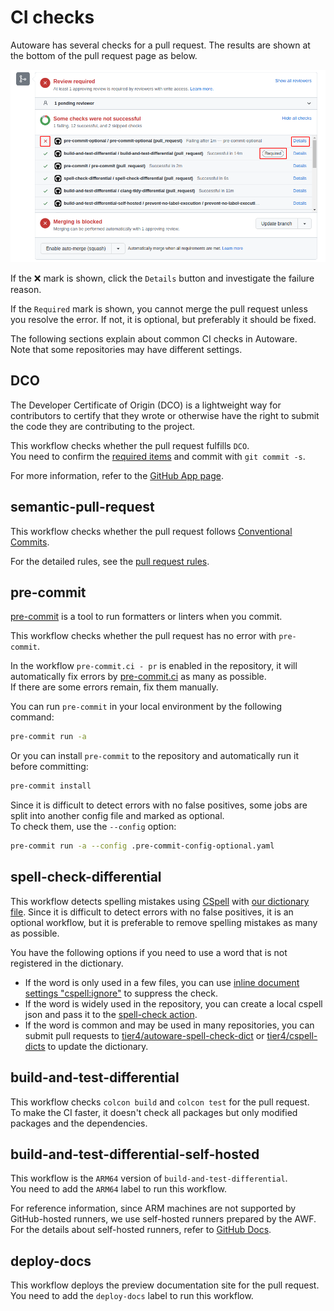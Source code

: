 # CI checks

Autoware has several checks for a pull request.
The results are shown at the bottom of the pull request page as below.

![ci-checks](images/ci-checks.png)

If the ❌ mark is shown, click the `Details` button and investigate the failure reason.

If the `Required` mark is shown, you cannot merge the pull request unless you resolve the error.
If not, it is optional, but preferably it should be fixed.

The following sections explain about common CI checks in Autoware.  
Note that some repositories may have different settings.

## DCO

The Developer Certificate of Origin (DCO) is a lightweight way for contributors to certify that they wrote or otherwise have the right to submit the code they are contributing to the project.

This workflow checks whether the pull request fulfills `DCO`.  
You need to confirm the [required items](https://developercertificate.org/) and commit with `git commit -s`.

For more information, refer to the [GitHub App page](https://github.com/apps/dco).

## semantic-pull-request

This workflow checks whether the pull request follows [Conventional Commits](https://www.conventionalcommits.org/en/v1.0.0/).

For the detailed rules, see the [pull request rules](index.md#pull-request-rules).

## pre-commit

[pre-commit](https://pre-commit.com/) is a tool to run formatters or linters when you commit.

This workflow checks whether the pull request has no error with `pre-commit`.

In the workflow `pre-commit.ci - pr` is enabled in the repository, it will automatically fix errors by [pre-commit.ci](https://pre-commit.ci/) as many as possible.  
If there are some errors remain, fix them manually.

You can run `pre-commit` in your local environment by the following command:

```bash
pre-commit run -a
```

Or you can install `pre-commit` to the repository and automatically run it before committing:

```bash
pre-commit install
```

Since it is difficult to detect errors with no false positives, some jobs are split into another config file and marked as optional.  
To check them, use the `--config` option:

```bash
pre-commit run -a --config .pre-commit-config-optional.yaml
```

## spell-check-differential

This workflow detects spelling mistakes using [CSpell](https://github.com/streetsidesoftware/cspell) with [our dictionary file](https://github.com/tier4/autoware-spell-check-dict/blob/main/.cspell.json).
Since it is difficult to detect errors with no false positives, it is an optional workflow, but it is preferable to remove spelling mistakes as many as possible.

You have the following options if you need to use a word that is not registered in the dictionary.

- If the word is only used in a few files, you can use [inline document settings "cspell:ignore"](https://cspell.org/configuration/document-settings/) to suppress the check.
- If the word is widely used in the repository, you can create a local cspell json and pass it to the [spell-check action](https://github.com/autowarefoundation/autoware-github-actions/tree/main/spell-check).
- If the word is common and may be used in many repositories, you can submit pull requests to [tier4/autoware-spell-check-dict](https://github.com/tier4/autoware-spell-check-dict) or [tier4/cspell-dicts](https://github.com/tier4/cspell-dicts) to update the dictionary.

## build-and-test-differential

This workflow checks `colcon build` and `colcon test` for the pull request.  
To make the CI faster, it doesn't check all packages but only modified packages and the dependencies.

## build-and-test-differential-self-hosted

This workflow is the `ARM64` version of `build-and-test-differential`.  
You need to add the `ARM64` label to run this workflow.

For reference information, since ARM machines are not supported by GitHub-hosted runners, we use self-hosted runners prepared by the AWF.  
For the details about self-hosted runners, refer to [GitHub Docs](https://docs.github.com/en/actions/hosting-your-own-runners/about-self-hosted-runners).

## deploy-docs

This workflow deploys the preview documentation site for the pull request.  
You need to add the `deploy-docs` label to run this workflow.

